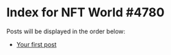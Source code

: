 # Index for NFT World #4780
Posts will be displayed in the order below:

- [Your first post](./001-first.md)

